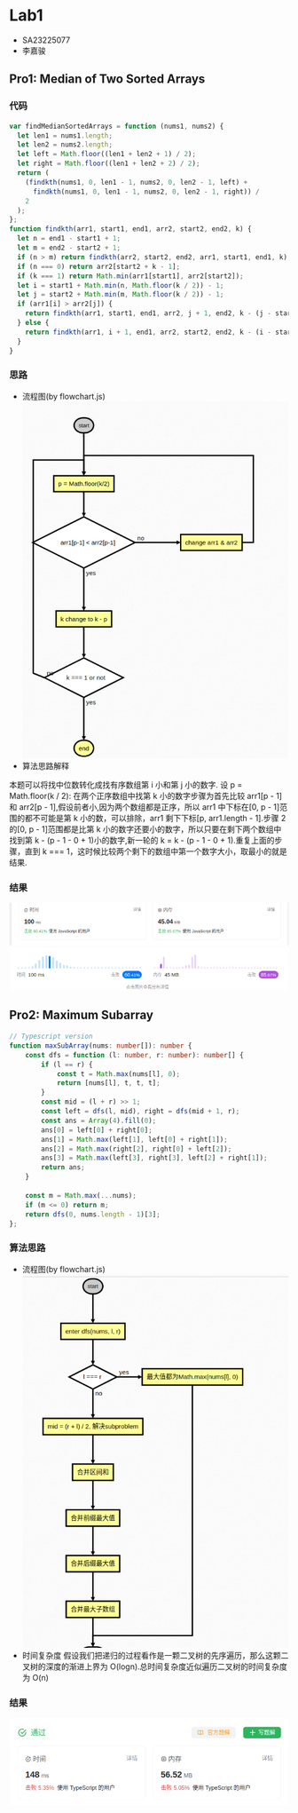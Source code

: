 # Lab1

- SA23225077
- 李嘉骏

## Pro1: Median of Two Sorted Arrays

### 代码

```javascript
var findMedianSortedArrays = function (nums1, nums2) {
  let len1 = nums1.length;
  let len2 = nums2.length;
  let left = Math.floor((len1 + len2 + 1) / 2);
  let right = Math.floor((len1 + len2 + 2) / 2);
  return (
    (findkth(nums1, 0, len1 - 1, nums2, 0, len2 - 1, left) +
      findkth(nums1, 0, len1 - 1, nums2, 0, len2 - 1, right)) /
    2
  );
};
function findkth(arr1, start1, end1, arr2, start2, end2, k) {
  let n = end1 - start1 + 1;
  let m = end2 - start2 + 1;
  if (n > m) return findkth(arr2, start2, end2, arr1, start1, end1, k);
  if (n === 0) return arr2[start2 + k - 1];
  if (k === 1) return Math.min(arr1[start1], arr2[start2]);
  let i = start1 + Math.min(n, Math.floor(k / 2)) - 1;
  let j = start2 + Math.min(m, Math.floor(k / 2)) - 1;
  if (arr1[i] > arr2[j]) {
    return findkth(arr1, start1, end1, arr2, j + 1, end2, k - (j - start2 + 1));
  } else {
    return findkth(arr1, i + 1, end1, arr2, start2, end2, k - (i - start1 + 1));
  }
}
```

### 思路

- 流程图(by flowchart.js)
  ![Alt text](image-2.png)
- 算法思路解释

本题可以将找中位数转化成找有序数组第 i 小和第 j 小的数字.
设 p = Math.floor(k / 2):
在两个正序数组中找第 k 小的数字步骤为首先比较 arr1[p - 1]和 arr2[p - 1],假设前者小,因为两个数组都是正序，所以 arr1 中下标在[0, p - 1]范围的都不可能是第 k 小的数，可以排除，arr1 剩下下标[p, arr1.length - 1].步骤 2 的[0, p - 1]范围都是比第 k 小的数字还要小的数字，所以只要在剩下两个数组中找到第 k - (p - 1 - 0 + 1)小的数字,新一轮的 k = k - (p - 1 - 0 + 1).重复上面的步骤，直到 k === 1，这时候比较两个剩下的数组中第一个数字大小，取最小的就是结果.

### 结果

![Alt text](image.png)
![Alt text](image-1.png)

## Pro2: Maximum Subarray

```Typescript
// Typescript version
function maxSubArray(nums: number[]): number {
    const dfs = function (l: number, r: number): number[] {
        if (l == r) {
            const t = Math.max(nums[l], 0);
            return [nums[l], t, t, t];
        }
        const mid = (l + r) >> 1;
        const left = dfs(l, mid), right = dfs(mid + 1, r);
        const ans = Array(4).fill(0);
        ans[0] = left[0] + right[0];
        ans[1] = Math.max(left[1], left[0] + right[1]);
        ans[2] = Math.max(right[2], right[0] + left[2]);
        ans[3] = Math.max(left[3], right[3], left[2] + right[1]);
        return ans;
    }

    const m = Math.max(...nums);
    if (m <= 0) return m;
    return dfs(0, nums.length - 1)[3];
};

```

### 算法思路

- 流程图(by flowchart.js)
  ![Alt text](image-3.png)
- 时间复杂度
  假设我们把递归的过程看作是一颗二叉树的先序遍历，那么这颗二叉树的深度的渐进上界为 O(log⁡n).总时间复杂度近似遍历二叉树的时间复杂度为 O(n)

### 结果

![Alt text](image-4.png)
